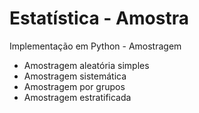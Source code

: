 # Estatística - Amostra 
Implementação em Python - Amostragem 

- Amostragem aleatória simples
- Amostragem sistemática
- Amostragem por grupos
- Amostragem estratificada
